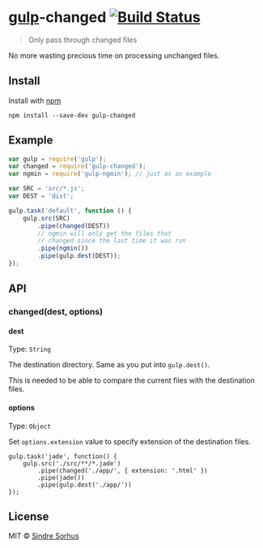 # [gulp](http://gulpjs.com)-changed [![Build Status](https://secure.travis-ci.org/sindresorhus/gulp-changed.png?branch=master)](http://travis-ci.org/sindresorhus/gulp-changed)

> Only pass through changed files

No more wasting precious time on processing unchanged files.


## Install

Install with [npm](https://npmjs.org/package/gulp-changed)

```
npm install --save-dev gulp-changed
```


## Example

```js
var gulp = require('gulp');
var changed = require('gulp-changed');
var ngmin = require('gulp-ngmin'); // just as an example

var SRC = 'src/*.js';
var DEST = 'dist';

gulp.task('default', function () {
	gulp.src(SRC)
		.pipe(changed(DEST))
		// ngmin will only get the files that
		// changed since the last time it was run
		.pipe(ngmin())
		.pipe(gulp.dest(DEST));
});
```

## API

### changed(dest, options)

#### dest

Type: `String`

The destination directory. Same as you put into `gulp.dest()`.

This is needed to be able to compare the current files with the destination files.

#### options

Type: `Object`

Set `options.extension` value to specify extension of the destination files.

```
gulp.task('jade', function() {
	gulp.src('./src/**/*.jade')
		.pipe(changed('./app/', { extension: '.html' })
		.pipe(jade())
		.pipe(gulp.dest('./app/'))
});
```

## License

MIT © [Sindre Sorhus](http://sindresorhus.com)

